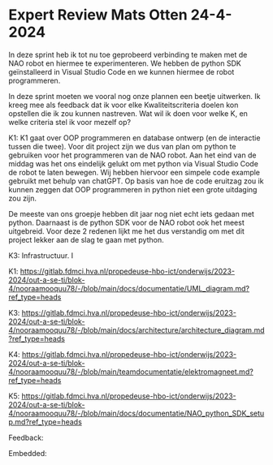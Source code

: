 # Expert Review Mats Otten 24-4-2024

In deze sprint heb ik tot nu toe geprobeerd verbinding te maken met de NAO robot en hiermee te experimenteren. We hebben de python SDK geïnstalleerd in Visual Studio Code en we kunnen hiermee de robot programmeren.

In deze sprint moeten we vooral nog onze plannen een beetje uitwerken. Ik kreeg mee als feedback dat ik voor elke Kwaliteitscriteria doelen kon opstellen die ik zou kunnen nastreven. Wat wil ik doen voor welke K, en welke criteria stel ik voor mezelf op?

K1: K1 gaat over OOP programmeren en database ontwerp (en de interactie tussen die twee). Voor dit project zijn we dus van plan om python te gebruiken voor het programmeren van de NAO robot. Aan het eind van de middag was het ons eindelijk gelukt om met python via Visual Studio Code de robot te laten bewegen. Wij hebben hiervoor een simpele code example gebruikt met behulp van chatGPT. Op basis van hoe de code eruitzag zou ik kunnen zeggen dat OOP programmeren in python niet een grote uitdaging zou zijn.

De meeste van ons groepje hebben dit jaar nog niet echt iets gedaan met python. Daarnaast is de python SDK voor de NAO robot ook het meest uitgebreid. Voor deze 2 redenen lijkt me het dus verstandig om met dit project lekker aan de slag te gaan met python.

K3: Infrastructuur. I

K1: https://gitlab.fdmci.hva.nl/propedeuse-hbo-ict/onderwijs/2023-2024/out-a-se-ti/blok-4/nooraamooquu78/-/blob/main/docs/documentatie/UML_diagram.md?ref_type=heads

K3: https://gitlab.fdmci.hva.nl/propedeuse-hbo-ict/onderwijs/2023-2024/out-a-se-ti/blok-4/nooraamooquu78/-/blob/main/docs/architecture/architecture_diagram.md?ref_type=heads

K4: https://gitlab.fdmci.hva.nl/propedeuse-hbo-ict/onderwijs/2023-2024/out-a-se-ti/blok-4/nooraamooquu78/-/blob/main/teamdocumentatie/elektromagneet.md?ref_type=heads

K5: https://gitlab.fdmci.hva.nl/propedeuse-hbo-ict/onderwijs/2023-2024/out-a-se-ti/blok-4/nooraamooquu78/-/blob/main/docs/documentatie/NAO_python_SDK_setup.md?ref_type=heads

Feedback:

Embedded: 